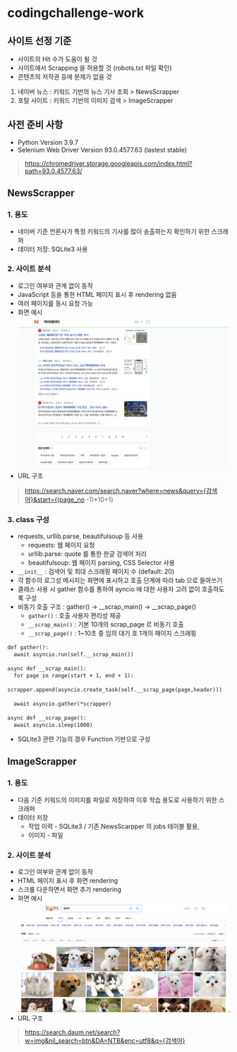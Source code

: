 # codingchallenge-work
## 사이트 선정 기준
* 사이트의 Hit 수가 도움이 될 것
* 사이트에서 Scrapping 을 허용할 것 (robots.txt 파일 확인)
* 콘텐츠의 저작권 등에 문제가 없을 것
1. 네이버 뉴스 : 키워드 기반의 뉴스 기사 조회 > NewsScrapper
2. 포탈 사이트 : 키워드 기반의 이미지 검색 > ImageScrapper

## 사전 준비 사항
* Python Version 3.9.7
* Selenium Web Driver Version 93.0.4577.63 (lastest stable)
> https://chromedriver.storage.googleapis.com/index.html?path=93.0.4577.63/
## NewsScrapper
### 1. 용도
* 네이버 기준 언론사가 특정 키워드의 기사를 많이 송출하는지 확인하기 위한 스크래퍼
* 데이터 저장: SQLite3 사용
### 2. 사이트 분석
* 로그인 여부와 관계 없이 동작
* JavaScript 등을 통한 HTML 페이지 표시 후 rendering 없음
* 여러 페이지를 동시 요청 가능
* 화면 예시
![뉴스 검색 화면 예시](./images/naver-news-sample.png)
* URL 구조
> https://search.naver.com/search.naver?where=news&query={검색어}&start={(page_no -1)*10+1}
### 3. class 구성
* requests, urllib.parse, beautifulsoup 등 사용
  * requests: 웹 페이지 요청
  * urllib.parse: quote 를 통한 한글 검색어 처리
  * beautifulsoup: 웹 페이지 parsing, CSS Selector 사용
* `__init__` : 검색어 및 최대 스크래핑 페이지 수 (default: 20)
* 각 함수의 로그성 메시지는 화면에 표시하고 호출 단계에 따라 tab 으로 들여쓰기
* 클래스 사용 시 gather 함수를 통하여 ayncio 에 대한 사용자 고려 없이 호출하도록 구성
* 비동기 호출 구조 : gather() -> __scrap_main() -> __scrap_page()
    * `gather()` : 호출 사용자 편리성 제공
    * `__scrap_main()` : 기본 10개의 scrap_page 르 비동기 호출
    * `__scrap_page()` : 1~10초 중 임의 대기 호 1개의 패이지 스크래핑
```
def gather():
  await asyncio.run(self.__scrap_main())

async def __scrap_main():
  for page in range(start + 1, end + 1):
    scrapper.append(asyncio.create_task(self.__scrap_page(page,header)))
 
  await asyncio.gather(*scrapper)

async def __scrap_page():
  await asyncio.sleep(1000)
```
* SQLite3 관련 기능의 경우 Function 기반으로 구성
## ImageScrapper
### 1. 용도
* 다음 기준 키워드의 이미지를 파일로 저장하여 이후 학습 용도로 사용하기 위한 스크래퍼
* 데이터 저장
  * 작업 이력 - SQLite3 / 기존 NewsScarpper 의 jobs 테이블 활용, 
  * 이미지 - 파일
### 2. 사이트 분석
* 로그인 여부와 관계 없이 동작
* HTML 페이지 표시 후 화면 rendering 
* 스크롤 다운하면서 화면 추가 rendering
* 화면 예시
![이미지 검색 화면 예시](./images/daum-image-sample.png)
* URL 구조
> https://search.daum.net/search?w=img&nil_search=btn&DA=NTB&enc=utf8&q={검색어}